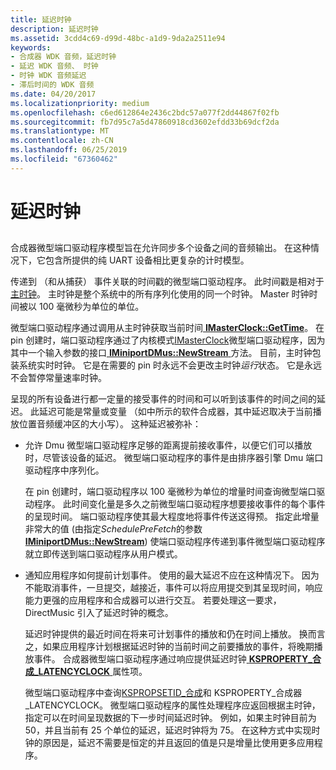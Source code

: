 ```yaml
---
title: 延迟时钟
description: 延迟时钟
ms.assetid: 3cdd4c69-d99d-48bc-a1d9-9da2a2511e94
keywords:
- 合成器 WDK 音频，延迟时钟
- 延迟 WDK 音频、 时钟
- 时钟 WDK 音频延迟
- 滞后时间的 WDK 音频
ms.date: 04/20/2017
ms.localizationpriority: medium
ms.openlocfilehash: c6ed612864e2436c2bdc57a077f2dd44867f02fb
ms.sourcegitcommit: fb7d95c7a5d47860918cd3602efdd33b69dcf2da
ms.translationtype: MT
ms.contentlocale: zh-CN
ms.lasthandoff: 06/25/2019
ms.locfileid: "67360462"
---
```

# <a name="latency-clocks"></a>延迟时钟


## <span id="latency_clocks"></span><span id="LATENCY_CLOCKS"></span>


合成器微型端口驱动程序模型旨在允许同步多个设备之间的音频输出。 在这种情况下，它包含所提供的纯 UART 设备相比更复杂的计时模型。

传递到 （和从捕获） 事件关联的时间戳的微型端口驱动程序。 此时间戳是相对于[主时钟](https://docs.microsoft.com/windows-hardware/drivers/stream/master-clocks)。 主时钟是整个系统中的所有序列化使用的同一个时钟。 Master 时钟时间被以 100 毫微秒为单位的单位。

微型端口驱动程序通过调用从主时钟获取当前时间[ **IMasterClock::GetTime**](https://docs.microsoft.com/windows-hardware/drivers/ddi/content/dmusicks/nf-dmusicks-imasterclock-gettime)。 在 pin 创建时，端口驱动程序通过了内核模式[IMasterClock](https://docs.microsoft.com/windows-hardware/drivers/ddi/content/dmusicks/nn-dmusicks-imasterclock)微型端口驱动程序，因为其中一个输入参数的接口[ **IMiniportDMus::NewStream** ](https://docs.microsoft.com/windows-hardware/drivers/ddi/content/dmusicks/nf-dmusicks-iminiportdmus-newstream)方法。 目前，主时钟包装系统实时时钟。 它是在需要的 pin 时永远不会更改主时钟*运行*状态。 它是永远不会暂停常量速率时钟。

呈现的所有设备进行都一定量的接受事件的时间和可以听到该事件的时间之间的延迟。 此延迟可能是常量或变量 （如中所示的软件合成器，其中延迟取决于当前播放位置音频缓冲区的大小写）。 这种延迟被弥补：

-   允许 Dmu 微型端口驱动程序足够的距离提前接收事件，以便它们可以播放时，尽管该设备的延迟。 微型端口驱动程序的事件是由排序器引擎 Dmu 端口驱动程序中序列化。

    在 pin 创建时，端口驱动程序以 100 毫微秒为单位的增量时间查询微型端口驱动程序。 此时间变化量是多久之前微型端口驱动程序想要接收事件的每个事件的呈现时间。 端口驱动程序使其最大程度地将事件传送这得预。 指定此增量非常大的值 (由指定*SchedulePreFetch*的参数[ **IMiniportDMus::NewStream**](https://docs.microsoft.com/windows-hardware/drivers/ddi/content/dmusicks/nf-dmusicks-iminiportdmus-newstream)) 使端口驱动程序传递到事件微型端口驱动程序就立即传送到端口驱动程序从用户模式。

-   通知应用程序如何提前计划事件。 使用的最大延迟不应在这种情况下。 因为不能取消事件，一旦提交，越接近，事件可以将应用提交到其呈现时间，响应能力更强的应用程序和合成器可以进行交互。 若要处理这一要求，DirectMusic 引入了延迟时钟的概念。

    延迟时钟提供的最近时间在将来可计划事件的播放和仍在时间上播放。 换而言之，如果应用程序计划根据延迟时钟的当前时间之前要播放的事件，将晚期播放事件。 合成器微型端口驱动程序通过响应提供延迟时钟[ **KSPROPERTY\_合成\_LATENCYCLOCK** ](https://docs.microsoft.com/previous-versions/ff537402(v=vs.85))属性项。

    微型端口驱动程序中查询[KSPROPSETID\_合成](https://docs.microsoft.com/windows-hardware/drivers/audio/kspropsetid-synth)和 KSPROPERTY\_合成器\_LATENCYCLOCK。 微型端口驱动程序的属性处理程序应返回根据主时钟，指定可以在时间呈现数据的下一步时间延迟时钟。 例如，如果主时钟目前为 50，并且当前有 25 个单位的延迟，延迟时钟将为 75。 在这种方式中实现时钟的原因是，延迟不需要是恒定的并且返回的值是只是增量比使用更多应用程序。

 

 




